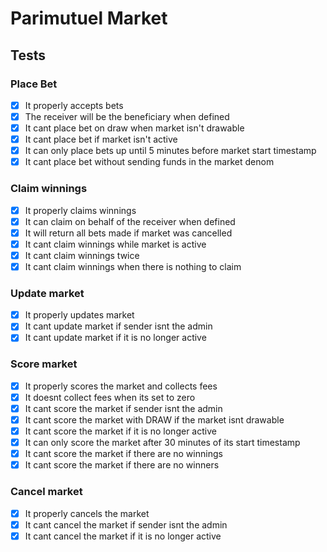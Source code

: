 # Parimutuel Market

## Tests

### Place Bet
- [x] It properly accepts bets
- [x] The receiver will be the beneficiary when defined
- [x] It cant place bet on draw when market isn't drawable
- [x] It cant place bet if market isn't active
- [x] It can only place bets up until 5 minutes before market start timestamp
- [x] It cant place bet without sending funds in the market denom

### Claim winnings
- [x] It properly claims winnings
- [x] It can claim on behalf of the receiver when defined
- [x] It will return all bets made if market was cancelled
- [x] It cant claim winnings while market is active
- [x] It cant claim winnings twice
- [x] It cant claim winnings when there is nothing to claim

### Update market
- [x] It properly updates market
- [x] It cant update market if sender isnt the admin
- [x] It cant update market if it is no longer active

### Score market
- [x] It properly scores the market and collects fees
- [x] It doesnt collect fees when its set to zero
- [x] It cant score the market if sender isnt the admin
- [x] It cant score the market with DRAW if the market isnt drawable
- [x] It cant score the market if it is no longer active
- [x] It can only score the market after 30 minutes of its start timestamp
- [x] It cant score the market if there are no winnings
- [x] It cant score the market if there are no winners

### Cancel market
- [x] It properly cancels the market
- [x] It cant cancel the market if sender isnt the admin
- [x] It cant cancel the market if it is no longer active
